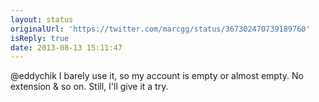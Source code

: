 ```yaml
---
layout: status
originalUrl: 'https://twitter.com/marcgg/status/367302470739189760'
isReply: true
date: 2013-08-13 15:11:47
---
```


@eddychik I barely use it, so my account is empty or almost empty. No extension &amp; so on. Still, I'll give it a try.
